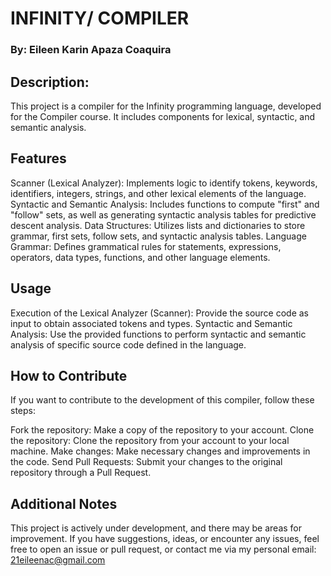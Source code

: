 
# INFINITY/ COMPILER
### By: Eileen Karin Apaza Coaquira
## Description:
This project is a compiler for the Infinity programming language, developed for the Compiler course. It includes components for lexical, syntactic, and semantic analysis.

## Features
Scanner (Lexical Analyzer): Implements logic to identify tokens, keywords, identifiers, integers, strings, and other lexical elements of the language.
Syntactic and Semantic Analysis: Includes functions to compute "first" and "follow" sets, as well as generating syntactic analysis tables for predictive descent analysis.
Data Structures: Utilizes lists and dictionaries to store grammar, first sets, follow sets, and syntactic analysis tables.
Language Grammar: Defines grammatical rules for statements, expressions, operators, data types, functions, and other language elements.

## Usage
Execution of the Lexical Analyzer (Scanner): Provide the source code as input to obtain associated tokens and types.
Syntactic and Semantic Analysis: Use the provided functions to perform syntactic and semantic analysis of specific source code defined in the language.

## How to Contribute
If you want to contribute to the development of this compiler, follow these steps:

Fork the repository: Make a copy of the repository to your account.
Clone the repository: Clone the repository from your account to your local machine.
Make changes: Make necessary changes and improvements in the code.
Send Pull Requests: Submit your changes to the original repository through a Pull Request.
## Additional Notes
This project is actively under development, and there may be areas for improvement. If you have suggestions, ideas, or encounter any issues, feel free to open an issue or pull request, or contact me via my personal email: 21eileenac@gmail.com

